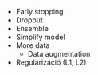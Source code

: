 + Early stopping
+ Dropout
+ Ensemble
+ Simplify model
+ More data
	+ Data augmentation
+ Regularizáció (L1, L2)